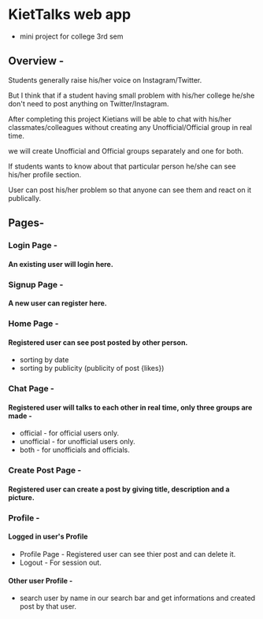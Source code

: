 # KietTalks web app
* mini project for college 3rd sem


## Overview -
Students generally raise his/her voice on Instagram/Twitter.

But I think that if a student having small problem with his/her
college he/she don't need to post anything on Twitter/Instagram.

After completing this project Kietians will be able to chat with
his/her classmates/colleagues without creating any
Unofficial/Official group in real time.

we will create Unofficial and Official groups separately and one
for both.

If students wants to know about that particular person he/she
can see his/her profile section.

User can post his/her problem so that anyone can see them and
react on it publically.

## Pages- 


### Login Page - 
#### An existing user will login here.

### Signup Page - 
#### A new user can register here.

### Home Page -
#### Registered user can see post posted by other person.
* sorting by date
* sorting by publicity (publicity of post {likes})

### Chat Page - 
#### Registered user will talks to each other in real time, only three groups are made -
* official - for official users only. 
* unofficial - for unofficial users only.
* both - for unofficials and officials.

### Create Post Page - 
#### Registered user can create a post by giving title, description and a picture.

### Profile - 
#### Logged in user's Profile
* Profile Page - Registered user can see thier post and can delete it.
* Logout - For session out.

#### Other user Profile -
* search user by name in our search bar and get informations and created post by that user.

